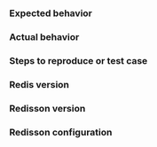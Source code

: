 ﻿### Expected behavior

### Actual behavior

### Steps to reproduce or test case

### Redis version

### Redisson version

### Redisson configuration
